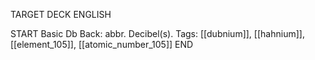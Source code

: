 TARGET DECK
ENGLISH

START
Basic
Db
Back: abbr. Decibel(s).
Tags: [[dubnium]], [[hahnium]], [[element_105]], [[atomic_number_105]]
END
